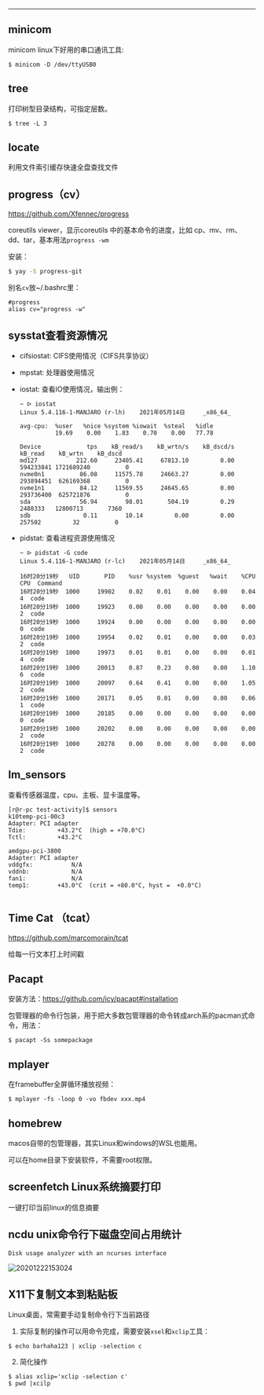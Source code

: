 



---

## minicom

minicom linux下好用的串口通讯工具:

```
$ minicom -D /dev/ttyUSB0
```

## tree 

打印树型目录结构，可指定层数。

```
$ tree -L 3
```

## locate

 利用文件索引缓存快速全盘查找文件

## progress（cv）

<https://github.com/Xfennec/progress>

 coreutils viewer，显示coreutils 中的基本命令的进度，比如 cp、mv、rm、dd、tar，基本用法`progress -wm`

安装：

```bash
$ yay -S progress-git
```

别名`cv`放~/.bashrc里：
```
#progress
alias cv="progress -w"
```

## sysstat查看资源情况


- cifsiostat: CIFS使用情况（CIFS共享协议）
- mpstat: 处理器使用情况
- iostat: 查看IO使用情况，输出例：
  ```
  ~ ᐅ iostat
  Linux 5.4.116-1-MANJARO (r-lh) 	2021年05月14日 	_x86_64_	
  
  avg-cpu:  %user   %nice %system %iowait  %steal   %idle
            19.69    0.00    1.83    0.70    0.00   77.78
  
  Device             tps    kB_read/s    kB_wrtn/s    kB_dscd/s    kB_read    kB_wrtn    kB_dscd
  md127           212.60     23405.41     67813.10         0.00  594233841 1721689240          0
  nvme0n1          86.08     11575.78     24663.27         0.00  293894451  626169368          0
  nvme1n1          84.12     11569.55     24645.65         0.00  293736400  625721876          0
  sda              56.94        98.01       504.19         0.29    2488333   12800713       7360
  sdb               0.11        10.14         0.00         0.00     257502         32          0
  ```
- pidstat: 查看进程资源使用情况

  ```
  ~ ᐅ pidstat -G code
  Linux 5.4.116-1-MANJARO (r-lc) 	2021年05月14日 	_x86_64_	
  
  16时20分19秒   UID       PID    %usr %system  %guest   %wait    %CPU   CPU  Command
  16时20分19秒  1000     19902    0.02    0.01    0.00    0.00    0.04     4  code
  16时20分19秒  1000     19923    0.00    0.00    0.00    0.00    0.00     2  code
  16时20分19秒  1000     19924    0.00    0.00    0.00    0.00    0.00     0  code
  16时20分19秒  1000     19954    0.02    0.01    0.00    0.00    0.03     2  code
  16时20分19秒  1000     19973    0.01    0.01    0.00    0.00    0.01     4  code
  16时20分19秒  1000     20013    0.87    0.23    0.00    0.00    1.10     6  code
  16时20分19秒  1000     20097    0.64    0.41    0.00    0.00    1.05     2  code
  16时20分19秒  1000     20171    0.05    0.01    0.00    0.00    0.06     1  code
  16时20分19秒  1000     20185    0.00    0.00    0.00    0.00    0.00     0  code
  16时20分19秒  1000     20202    0.00    0.00    0.00    0.00    0.00     2  code
  16时20分19秒  1000     20278    0.00    0.00    0.00    0.00    0.00     2  code
  ```

  

## lm_sensors

查看传感器温度，cpu、主板、显卡温度等。

```
[r@r-pc test-activity]$ sensors 
k10temp-pci-00c3
Adapter: PCI adapter
Tdie:         +43.2°C  (high = +70.0°C)
Tctl:         +43.2°C  

amdgpu-pci-3800
Adapter: PCI adapter
vddgfx:           N/A  
vddnb:            N/A  
fan1:             N/A
temp1:        +43.0°C  (crit = +80.0°C, hyst =  +0.0°C)


```



## Time Cat （tcat）

https://github.com/marcomorain/tcat

给每一行文本打上时间戳



## Pacapt

安装方法：https://github.com/icy/pacapt#installation

包管理器的命令行包装，用于把大多数包管理器的命令转成arch系的pacman式命令，用法：

```
$ pacapt -Ss somepackage
```


## mplayer

在framebuffer全屏循环播放视频：

```
$ mplayer -fs -loop 0 -vo fbdev xxx.mp4
```


## homebrew

macos自带的包管理器，其实Linux和windows的WSL也能用。

可以在home目录下安装软件，不需要root权限。

## screenfetch Linux系统摘要打印

一键打印当前linux的信息摘要

## ncdu unix命令行下磁盘空间占用统计

`Disk usage analyzer with an ncurses interface`

![20201222153024](_assets/linux常用工具/20201222153024.png)

## X11下复制文本到粘贴板

Linux桌面，常需要手动复制命令行下当前路径

1. 实际复制的操作可以用命令完成，需要安装`xsel`和`xclip`工具：

```
$ echo barhaha123 | xclip -selection c
```

2. 简化操作

```
$ alias xclip='xclip -selection c'
$ pwd |xcilp
```


